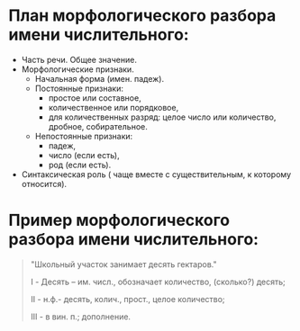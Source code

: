 # План морфологического разбора имени числительного:

 - Часть речи. Общее значение.
 - Морфологические признаки.
	 - Начальная форма (имен. падеж).
	 - Постоянные признаки: 
		 - простое или составное, 
		 - количественное или порядковое, 
		 - для количественных разряд: целое число или количество, дробное, собирательное.
	 - Непостоянные признаки: 
		 - падеж, 
		 - число (если есть), 
		 - род (если есть).
 - Синтаксическая роль ( чаще вместе с существительным, к которому относится).

# Пример морфологического разбора имени числительного:

> "Школьный участок занимает десять гектаров."
> 
> 
> I - Десять – им. числ., обозначает количество, (сколько?) десять;
> 
> II - н.ф.- десять, колич., прост., целое количество;
> 
> III - в вин. п.; дополнение.
